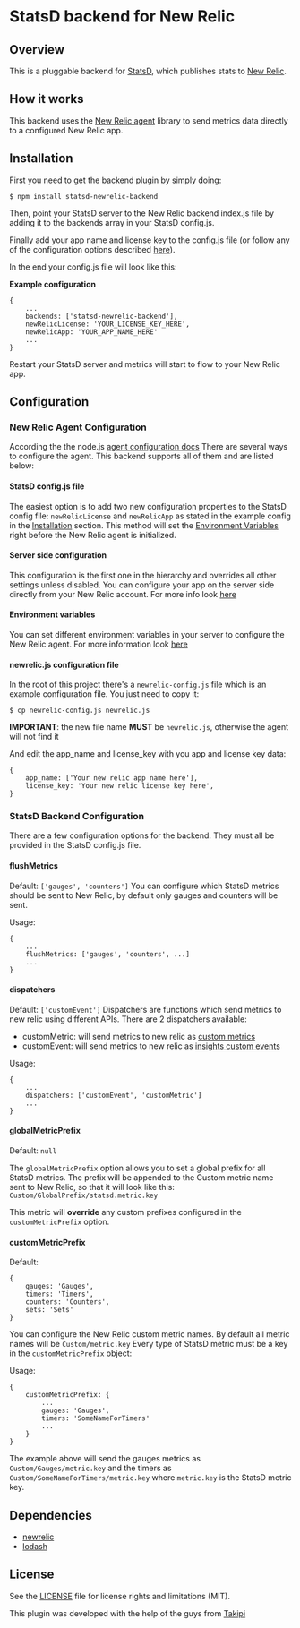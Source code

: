 # StatsD backend for New Relic

## Overview
This is a pluggable backend for [StatsD](https://github.com/etsy/statsd), which publishes stats to [New Relic](https://www.newrelic.com).

## How it works
This backend uses the [New Relic agent](https://docs.newrelic.com/docs/agents/nodejs-agent/getting-started/new-relic-nodejs) 
library to send metrics data directly to a configured New Relic app.

## Installation

First you need to get the backend plugin by simply doing:

    $ npm install statsd-newrelic-backend
        
Then, point your StatsD server to the New Relic backend index.js file by adding it to the backends array in your StatsD config.js.

Finally add your app name and license key to the config.js file (or follow any of the configuration options described [here](#configsection)).

In the end your config.js file will look like this:

<a name="installation-config"></a> **Example configuration**
    
    {
    	...
    	backends: ['statsd-newrelic-backend'],
    	newRelicLicense: 'YOUR_LICENSE_KEY_HERE',
        newRelicApp: 'YOUR_APP_NAME_HERE'
    	...
    }    

Restart your StatsD server and metrics will start to flow to your New Relic app.

## <a name="configsection"></a> Configuration

### New Relic Agent Configuration
According the the node.js [agent configuration docs](https://docs.newrelic.com/docs/agents/nodejs-agent/installation-configuration/configuring-nodejs)
There are several ways to configure the agent. This backend supports all of them and are listed below:

#### StatsD config.js file
The easiest option is to add two new configuration properties to the StatsD config file: `newRelicLicense` and `newRelicApp`
as stated in the example config in the [Installation](#installation-config) section.
This method will set the [Environment Variables](#env-var) right before the New Relic agent is initialized.

#### Server side configuration
This configuration is the first one in the hierarchy and overrides all other settings unless disabled. You can configure
your app on the server side directly from your New Relic account. For more info look [here](https://docs.newrelic.com/docs/agents/nodejs-agent/installation-configuration/configuring-nodejs#ui_settings)

#### <a name="env-var"></a> Environment variables
You can set different environment variables in your server to configure the New Relic agent. For more information look [here](https://docs.newrelic.com/docs/agents/nodejs-agent/installation-configuration/configuring-nodejs-environment-variables)

#### newrelic.js configuration file
In the root of this project there's a `newrelic-config.js` file which is an example configuration file. You just need to copy it:

    $ cp newrelic-config.js newrelic.js
    
**IMPORTANT**: the new file name **MUST** be `newrelic.js`, otherwise the agent will not find it

And edit the app_name and license_key with you app and license key data:

    {
        app_name: ['Your new relic app name here'],
        license_key: 'Your new relic license key here',
    }

### StatsD Backend Configuration
There are a few configuration options for the backend. They must all be provided in the StatsD config.js file.

#### flushMetrics
Default: `['gauges', 'counters']`
You can configure which StatsD metrics should be sent to New Relic, by default only gauges and counters will be sent.
   
Usage:


    {
        ...
        flushMetrics: ['gauges', 'counters', ...]
        ...
    }
    
#### dispatchers
Default: `['customEvent']`
Dispatchers are functions which send metrics to new relic using different APIs. There are 2 dispatchers available:

- customMetric: will send metrics to new relic as [custom metrics](https://docs.newrelic.com/docs/apm/other-features/metrics/custom-metrics)
- customEvent: will send metrics to new relic as [insights custom events](https://docs.newrelic.com/docs/insights/new-relic-insights/understanding-insights/new-relic-insights)
   
Usage:


    {
        ...
        dispatchers: ['customEvent', 'customMetric']
        ...
    }
    
#### globalMetricPrefix
Default: `null`

The `globalMetricPrefix` option allows you to set a global prefix for all StatsD metrics. The prefix will be appended
to the Custom metric name sent to New Relic, so that it will look like this: `Custom/GlobalPrefix/statsd.metric.key`

This metric will **override** any custom prefixes configured in the `customMetricPrefix` option.

#### customMetricPrefix
Default:
    
    {
        gauges: 'Gauges',
        timers: 'Timers',
        counters: 'Counters',
        sets: 'Sets'   
    }

You can configure the New Relic custom metric names. By default all metric names will be `Custom/metric.key`
Every type of StatsD metric must be a key in the `customMetricPrefix` object:

Usage:

    {
        customMetricPrefix: {
            ... 
            gauges: 'Gauges',
            timers: 'SomeNameForTimers'
            ...
        }
    }
   
The example above will send the gauges metrics as `Custom/Gauges/metric.key` and the timers as `Custom/SomeNameForTimers/metric.key`
where `metric.key` is the StatsD metric key.

## Dependencies
- [newrelic](https://www.npmjs.com/package/newrelic)
- [lodash](https://www.npmjs.com/package/lodash)


## License
See the [LICENSE](LICENSE.md) file for license rights and limitations (MIT).



This plugin was developed with the help of the guys from [Takipi](https://www.takipi.com)